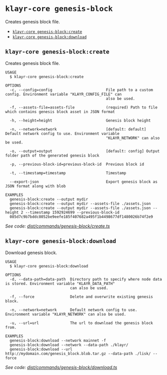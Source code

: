 `klayr-core genesis-block`
==========================

Creates genesis block file.

* [`klayr-core genesis-block:create`](#klayr-core-genesis-blockcreate)
* [`klayr-core genesis-block:download`](#klayr-core-genesis-blockdownload)

## `klayr-core genesis-block:create`

Creates genesis block file.

```
USAGE
  $ klayr-core genesis-block:create

OPTIONS
  -c, --config=config                        File path to a custom config. Environment variable "KLAYR_CONFIG_FILE" can
                                             also be used.

  -f, --assets-file=assets-file              (required) Path to file which contains genesis block asset in JSON format

  -h, --height=height                        Genesis block height

  -n, --network=network                      [default: default] Default network config to use. Environment variable
                                             "KLAYR_NETWORK" can also be used.

  -o, --output=output                        [default: config] Output folder path of the generated genesis block

  -p, --previous-block-id=previous-block-id  Previous block id

  -t, --timestamp=timestamp                  Timestamp

  --export-json                              Export genesis block as JSON format along with blob

EXAMPLES
  genesis-block:create --output mydir
  genesis-block:create --output mydir --assets-file ./assets.json
  genesis-block:create --output mydir --assets-file ./assets.json --height 2 --timestamp 1592924699 --previous-block-id 
  085d7c9b7bddc8052be9eefe185f407682a495f1b4498677df1480026b74f2e9
```

_See code: [dist/commands/genesis-block/create.ts](https://github.com/klayrhq/klayr-core/blob/v4.1.0/dist/commands/genesis-block/create.ts)_

## `klayr-core genesis-block:download`

Download genesis block.

```
USAGE
  $ klayr-core genesis-block:download

OPTIONS
  -d, --data-path=data-path  Directory path to specify where node data is stored. Environment variable "KLAYR_DATA_PATH"
                             can also be used.

  -f, --force                Delete and overwrite existing genesis block.

  -n, --network=network      Default network config to use. Environment variable "KLAYR_NETWORK" can also be used.

  -u, --url=url              The url to download the genesis block from.

EXAMPLES
  genesis-block:download --network mainnet -f
  genesis-block:download --network --data-path ./klayr/
  genesis-block:download --url http://mydomain.com/genesis_block.blob.tar.gz --data-path ./lisk/ --force
```

_See code: [dist/commands/genesis-block/download.ts](https://github.com/klayrhq/klayr-core/blob/v4.1.0/dist/commands/genesis-block/download.ts)_
